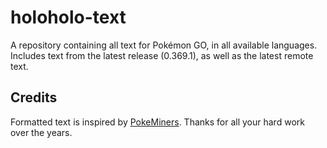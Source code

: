 # holoholo-text
A repository containing all text for Pokémon GO, in all available languages.  
Includes text from the latest release (0.369.1), as well as the latest remote text.

## Credits
Formatted text is inspired by [PokeMiners](https://github.com/PokeMiners). Thanks for all your hard work over the years.